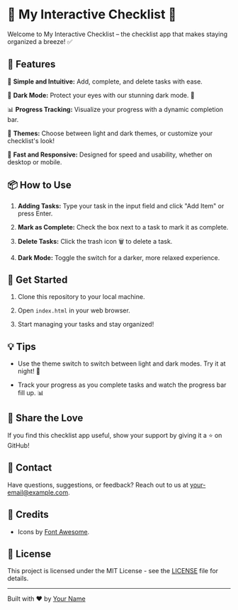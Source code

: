 # 📝 My Interactive Checklist 🚀

Welcome to My Interactive Checklist – the checklist app that makes staying organized a breeze! ✅


## 🌟 Features

📌 **Simple and Intuitive:** Add, complete, and delete tasks with ease.

🌈 **Dark Mode:** Protect your eyes with our stunning dark mode. 🌙

📊 **Progress Tracking:** Visualize your progress with a dynamic completion bar.

🎨 **Themes:** Choose between light and dark themes, or customize your checklist's look!

🚀 **Fast and Responsive:** Designed for speed and usability, whether on desktop or mobile.

## 📦 How to Use

1. **Adding Tasks:** Type your task in the input field and click "Add Item" or press Enter.

2. **Mark as Complete:** Check the box next to a task to mark it as complete.

3. **Delete Tasks:** Click the trash icon 🗑️ to delete a task.

4. **Dark Mode:** Toggle the switch for a darker, more relaxed experience.

## 🚀 Get Started

1. Clone this repository to your local machine.

2. Open `index.html` in your web browser.

3. Start managing your tasks and stay organized!

## 💡 Tips

- Use the theme switch to switch between light and dark modes. Try it at night! 🌃

- Track your progress as you complete tasks and watch the progress bar fill up. 📊

## 🌟 Share the Love

If you find this checklist app useful, show your support by giving it a ⭐️ on GitHub!

## 📧 Contact

Have questions, suggestions, or feedback? Reach out to us at [your-email@example.com](mailto:your-email@example.com).

## 👏 Credits

- Icons by [Font Awesome](https://fontawesome.com/).

## 📜 License

This project is licensed under the MIT License - see the [LICENSE](LICENSE) file for details.

---

Built with ❤️ by [Your Name](https://github.com/your-username)
